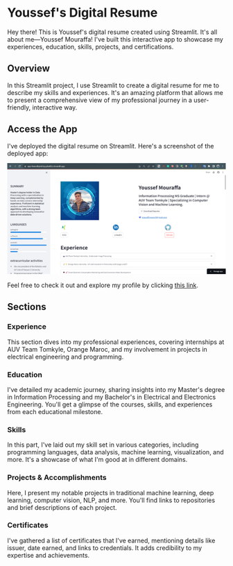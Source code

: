 # Youssef's Digital Resume

Hey there! This is Youssef's digital resume created using Streamlit. It's all about me—Youssef Mouraffa! I've built this interactive app to showcase my experiences, education, skills, projects, and certifications.

## Overview

In this Streamlit project, I use Streamlit to create a digital resume for me to describe my skills and experiences. It's an amazing platform that allows me to present a comprehensive view of my professional journey in a user-friendly, interactive way.

## Access the App

I've deployed the digital resume on Streamlit. Here's a screenshot of the deployed app:

![Screenshot of Deployed Resume](Screenshot_of_Deployed_Resume.png)

Feel free to check it out and explore my profile by clicking [this link](https://digital-resume-with-app-dny3seferew7bf6fmsens7.streamlit.app/).

## Sections

### Experience

This section dives into my professional experiences, covering internships at AUV Team Tomkyle, Orange Maroc, and my involvement in projects in electrical engineering and programming.

### Education

I've detailed my academic journey, sharing insights into my Master's degree in Information Processing and my Bachelor's in Electrical and Electronics Engineering. You'll get a glimpse of the courses, skills, and experiences from each educational milestone.

### Skills

In this part, I've laid out my skill set in various categories, including programming languages, data analysis, machine learning, visualization, and more. It's a showcase of what I'm good at in different domains.

### Projects & Accomplishments

Here, I present my notable projects in traditional machine learning, deep learning, computer vision, NLP, and more. You'll find links to repositories and brief descriptions of each project.

### Certificates

I've gathered a list of certificates that I've earned, mentioning details like issuer, date earned, and links to credentials. It adds credibility to my expertise and achievements.

